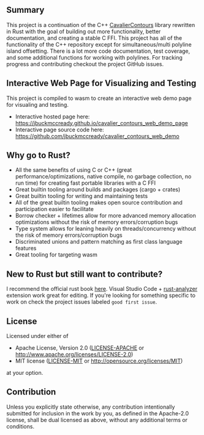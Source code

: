 ## Summary

This project is a continuation of the C++ [CavalierContours](https://github.com/jbuckmccready/CavalierContours) library rewritten in Rust with the goal of building out more functionality, better documentation, and creating a stable C FFI. This project has all of the functionality of the C++ repository except for simultaneous/multi polyline island offsetting. There is a lot more code documentation, test coverage, and some additional functions for working with polylines. For tracking progress and contributing checkout the project GitHub issues.

## Interactive Web Page for Visualizing and Testing
This project is compiled to wasm to create an interactive web demo page for visualing and testing.
* Interactive hosted page here: https://jbuckmccready.github.io/cavalier_contours_web_demo_page
* Interactive page source code here: https://github.com/jbuckmccready/cavalier_contours_web_demo


## Why go to Rust?

* All the same benefits of using C or C++ (great performance/optimizations, native compile, no garbage collection, no run time) for creating fast portable libraries with a C FFI
* Great builtin tooling around builds and packages (cargo + crates)
* Great builtin tooling for writing and maintaining tests
* All of the great builtin tooling makes open source contribution and participation easier to facilitate
* Borrow checker + lifetimes allow for more advanced memory allocation optimizations without the risk of memory errors/corruption bugs
* Type system allows for leaning heavily on threads/concurrency without the risk of memory errors/corruption bugs
* Discriminated unions and pattern matching as first class language features
* Great tooling for targeting wasm

## New to Rust but still want to contribute?

I recommend the official rust book [here](https://doc.rust-lang.org/book/ch01-00-getting-started.html). Visual Studio Code + [rust-analyzer](https://rust-analyzer.github.io/) extension work great for editing. If you're looking for something specific to work on check the project issues labeled `good first issue`.

## License

Licensed under either of

 * Apache License, Version 2.0
   ([LICENSE-APACHE](LICENSE-APACHE) or http://www.apache.org/licenses/LICENSE-2.0)
 * MIT license
   ([LICENSE-MIT](LICENSE-MIT) or http://opensource.org/licenses/MIT)

at your option.

## Contribution

Unless you explicitly state otherwise, any contribution intentionally submitted
for inclusion in the work by you, as defined in the Apache-2.0 license, shall be
dual licensed as above, without any additional terms or conditions.
